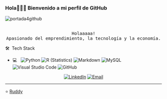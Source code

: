 ### Hola👋🏾‍💻 Bienvenido a mi perfil de GitHub
![portada4github](https://user-images.githubusercontent.com/58352103/105793144-fd874f80-5f5e-11eb-9ebe-7f05f63a2b35.png)
<p align="center">
  <br>
  <samp>
    Holaaaaa! 
    <br>Apasionado del emprendimiento, la tecnología y la economía.<br>
<p align="center">
</p> 🛠 &nbsp;Tech Stack</p>



- 💻 &nbsp;
  ![Python](https://img.shields.io/badge/-Python-333333?style=flat&logo=python)
  ![R (Statistics)](https://img.shields.io/badge/-R-333333?style=flat&logo=R&logoColor=276DC3)
  ![Markdown](https://img.shields.io/badge/-Markdown-333333?style=flat&logo=markdown)
  ![MySQL](https://img.shields.io/badge/-MySQL-333333?style=flat&logo=mysql)
  ![Visual Studio Code](https://img.shields.io/badge/-Visual%20Studio%20Code-333333?style=flat&logo=visual-studio-code&logoColor=007ACC)
  ![GitHub](https://img.shields.io/badge/-GitHub-333333?style=flat&logo=github)
  </p>
<p align="center">
<a href="https://www.linkedin.com/in/ruddyqt2/"><img alt="LinkedIn" src="https://img.shields.io/badge/LinkedIn-Ruddy%20Quispe%20Tapia-blue?style=flat-square&logo=linkedin"></a>
<a href="mailto:ruddyqt@gmail.com"><img alt="Email" src="https://img.shields.io/badge/Email-ruddyqt@gmail.com-blue?style=flat-square&logo=gmail"></a>

<br/>

---
⭐️  [Ruddy](https://github.com/ruddyblip) 
